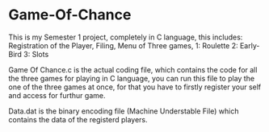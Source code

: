 # Game-Of-Chance
This is my Semester 1 project, completely in C language, this includes: Registration of the Player, Filing, Menu of Three games, 1: Roulette 2: Early-Bird 3: Slots 

Game Of Chance.c is the actual coding file, which contains the code for all the three games for playing in C language, 
you can run this file to play the one of the three games at once, 
for that you have to firstly register your self and access for furthur game.

Data.dat is the binary encoding file (Machine Understable File) which contains the data of the registerd players.

